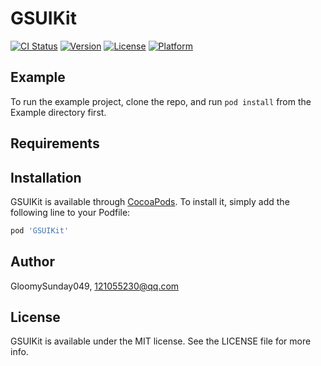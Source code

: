 # GSUIKit

[![CI Status](http://img.shields.io/travis/GloomySunday049/GSUIKit.svg?style=flat)](https://travis-ci.org/GloomySunday049/GSUIKit)
[![Version](https://img.shields.io/cocoapods/v/GSUIKit.svg?style=flat)](http://cocoapods.org/pods/GSUIKit)
[![License](https://img.shields.io/cocoapods/l/GSUIKit.svg?style=flat)](http://cocoapods.org/pods/GSUIKit)
[![Platform](https://img.shields.io/cocoapods/p/GSUIKit.svg?style=flat)](http://cocoapods.org/pods/GSUIKit)

## Example

To run the example project, clone the repo, and run `pod install` from the Example directory first.

## Requirements

## Installation

GSUIKit is available through [CocoaPods](http://cocoapods.org). To install
it, simply add the following line to your Podfile:

```ruby
pod 'GSUIKit'
```

## Author

GloomySunday049, 121055230@qq.com

## License

GSUIKit is available under the MIT license. See the LICENSE file for more info.
